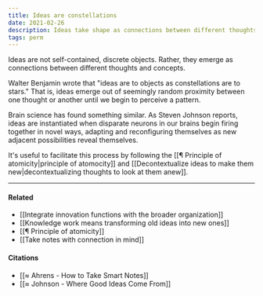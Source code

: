 ```yaml
---
title: Ideas are constellations
date: 2021-02-26
description: Ideas take shape as connections between different thoughts and concepts. 
tags: perm
---
```


Ideas are not self-contained, discrete objects. Rather, they emerge as connections between different thoughts and concepts. 

Walter Benjamin wrote that "ideas are to objects as constellations are to stars." That is, ideas emerge out of seemingly random proximity between one thought or another until we begin to perceive a pattern. 

Brain science has found something similar. As Steven Johnson reports, ideas are instantiated when disparate neurons in our brains begin firing together in novel ways, adapting and reconfiguring themselves as new adjacent possibilities reveal themselves. 

It's useful to facilitate this process by following the [[¶ Principle of atomicity|principle of atomocity]] and [[Decontextualize ideas to make them new|decontextualizing thoughts to look at them anew]].

---
#### Related 
- [[Integrate innovation functions with the broader organization]]
- [[Knowledge work means transforming old ideas into new ones]]
- [[¶ Principle of atomicity]]
- [[Take notes with connection in mind]]

#### Citations
- [[≈ Ahrens - How to Take Smart Notes]]
- [[≈ Johnson - Where Good Ideas Come From]]